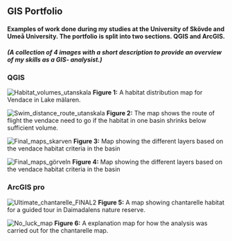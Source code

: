## GIS Portfolio
#### Examples of work done during my studies at the University of Skövde and Umeå University. The portfolio is split into two sections. QGIS and ArcGIS.  
##### *(A collection of 4 images with a short description to provide an overview of my skills as a GIS- analysist.)*

### QGIS


![Habitat_volumes_utanskala](https://user-images.githubusercontent.com/129620605/230319623-e1b2c672-0165-49b4-97f1-4e172a2f2939.jpg)
**Figure 1:** A habitat distribution map for Vendace in Lake mälaren.


![Swim_distance_route_utanskala](https://user-images.githubusercontent.com/129620605/230319649-8fbd86ba-6d54-45d2-bf10-9851f36e7df8.jpeg)
**Figure 2:** The map shows the route of flight the vendace need to go if the habitat in one basin shrinks below sufficient volume.


![Final_maps_skarven](https://user-images.githubusercontent.com/129620605/230319677-929560cc-777d-4143-9ca7-c0242690da43.jpeg)
**Figure 3:** Map showing the different layers based on the vendace habitat criteria in the basin


![Final_maps_görveln](https://user-images.githubusercontent.com/129620605/230319691-5a5c9d72-5d49-4a0c-b3cc-cb594fbc3c66.jpeg)
**Figure 4:** Map showing the different layers based on the vendace habitat criteria in the basin


### ArcGIS pro



![Ultimate_chantarelle_FINAL2](https://user-images.githubusercontent.com/129620605/230319413-bce0c77a-109a-4842-ba7b-0dabc1b25348.jpg)
**Figure 5:** A map showing chantarelle habitat for a guided tour in Daimadalens nature reserve.




![No_luck_map](https://user-images.githubusercontent.com/129620605/230319508-e5b5b532-3f0e-402b-9f0b-9c83bfdacc91.jpg) 
**Figure 6:** A explanation map for how the analysis was carried out for the chantarelle map.

